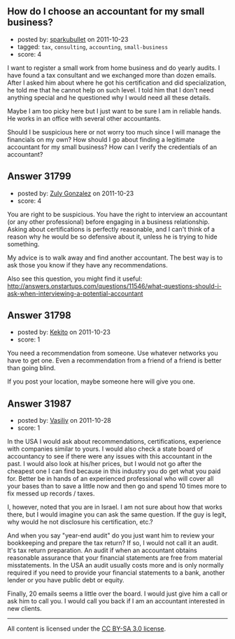 ## How do I choose an accountant for my small business?

- posted by: [sparkubullet](https://stackexchange.com/users/-1/13989-sparkubullet) on 2011-10-23
- tagged: `tax`, `consulting`, `accounting`, `small-business`
- score: 4

I want to register a small work from home business and do yearly audits. I have found a tax consultant and we exchanged more than dozen emails. After I asked him about where he got his certification and did specialization, he told me that he cannot help on such level. I told him that I don't need anything special and he questioned why I would need all these details.

Maybe I am too picky here but I just want to be sure I am in reliable hands. He works in an office with several other accountants.

Should I be suspicious here or not worry too much since I will manage the financials on my own? How should I go about finding a legitimate accountant for my small business? How can I verify the credentials of an accountant?


## Answer 31799

- posted by: [Zuly Gonzalez](https://stackexchange.com/users/-1/2692-zuly-gonzalez) on 2011-10-23
- score: 4

You are right to be suspicious. You have the right to interview an accountant (or any other professional) before engaging in a business relationship. Asking about certifications is perfectly reasonable, and I can't think of a reason why he would be so defensive about it, unless he is trying to hide something. 

My advice is to walk away and find another accountant. The best way is to ask those you know if they have any recommendations.

Also see this question, you might find it useful: http://answers.onstartups.com/questions/11546/what-questions-should-i-ask-when-interviewing-a-potential-accountant


## Answer 31798

- posted by: [Kekito](https://stackexchange.com/users/-1/5898-kekito) on 2011-10-23
- score: 1

You need a recommendation from someone.  Use whatever networks you have to get one.  Even a recommendation from a friend of a friend is better than going blind.

If you post your location, maybe someone here will give you one.


## Answer 31987

- posted by: [Vasiliy](https://stackexchange.com/users/-1/14038-vasiliy) on 2011-10-28
- score: 1

In the USA I would ask about recommendations, certifications, experience with companies similar to yours. I would also check a state board of accountancy to see if there were any issues with this accountant in the past. I would also look at his/her prices, but I would not go after the cheapest one I can find because in this industry you do get what you paid for. Better be in hands of an experienced professional who will cover all your bases than to save a little now and then go and spend 10 times more to fix messed up records / taxes.

I, however, noted that you are in Israel. I am not sure about how that works there, but I would imagine you can ask the same question. If the guy is legit, why would he not disclosure his certification, etc.?

And when you say "year-end audit" do you just want him to review your bookkeeping and prepare the tax return? If so, I would not call it an audit. It's tax return preparation. An audit if when an accountant obtains reasonable assurance that your financial statements are free from material misstatements. In the USA an audit usually costs more and is only normally required if you need to provide your financial statements to a bank, another lender or you have public debt or equity.

Finally, 20 emails seems a little over the board. I would just give him a call or ask him to call you. I would call you back if I am an accountant interested in new clients.



---

All content is licensed under the [CC BY-SA 3.0 license](https://creativecommons.org/licenses/by-sa/3.0/).
